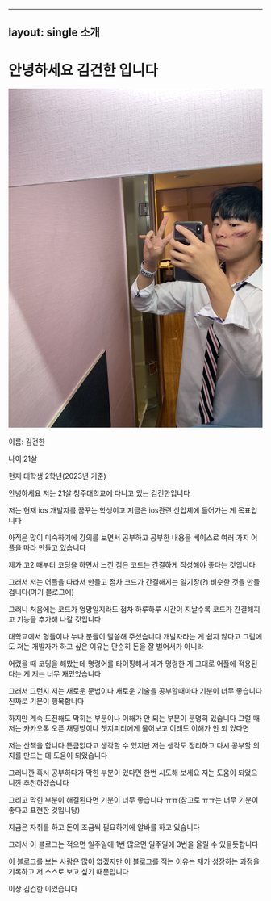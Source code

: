 ----
layout: single
소개
----

# 안녕하세요 김건한 입니다
![IMG_2183](../images/2023-05-01-first/IMG_2183.jpeg)

이름: 김건한

나이 21살

현재 대학생 2학년(2023년 기준)

안녕하세요 저는 21살 청주대학교에 다니고 있는 김건한입니다

저는 현재 ios 개발자를 꿈꾸는 학생이고 지금은 ios관련 산업체에 들어가는 게 목표입니다

아직은 많이 미숙하기에 강의를 보면서 공부하고 공부한 내용을 베이스로 여러 가지 어플을 따라 만들고 있습니다

제가 고2 때부터 코딩을 하면서 느낀 점은 코드는 간결하게 작성해야 좋다는 것입니다

그래서 저는 어플을 따라서 만들고 점차 코드가 간결해지는 일기장(?) 비슷한 것을 만들 겁니다(여기 블로그에)

그러니 처음에는 코드가 엉망일지라도 점차 하루하루 시간이 지날수록 코드가 간결해지고 기능을 추가해 나갈 것입니다

대학교에서 형들이나 누나 분들이 말씀해 주셨습니다 개발자라는 게 쉽지 않다고 그럼에도 저는 개발자가 하고 싶은 이유는 단순히 돈을 잘 벌어서가 아니라 

어렸을 때 코딩을 해봤는데 명령어를 타이핑해서 제가 명령한 게 그대로 어플에 적용된다는 게 저는 너무 재밌었습니다

그래서 그런지 저는 새로운 문법이나 새로운 기술을 공부할때마다 기분이 너무 좋습니다 진짜로 기분이 행복합니다

하지만 계속 도전해도 막히는 부분이나 이해가 안 되는 부분이 분명히 있습니다 그럴 때 저는 카카오톡 오픈 채팅방이나 챗지피티에게 물어보고 이래도 이해가 안 되 었다면

저는 산책을 합니다 뜬금없다고 생각할 수 있지만 저는 생각도 정리하고 다시 공부할 의지를 만드는 데 도움이 되었습니다

그러니깐 혹시 공부하다가 막힌 부분이 있다면 한번 시도해 보세요 저는 도움이 되었으니깐 추천하겠습니다

그리고 막힌 부분이 해결된다면 기분이 너무 좋습니다 ㅠㅠ(참고로 ㅠㅠ는 너무 기분이 좋다고 표현한 것입니당)

지금은 자취를 하고 돈이 조금씩 필요하기에 알바를 하고 있습니다

그래서 이 블로그는 적으면 일주일에 1번 많으면 일주일에 3번을 올릴 수 있을듯합니다 

이 블로그를 보는 사람은 많이 없겠지만 이 블로그를 적는 이유는 제가 성장하는 과정을 기록하고 저 스스로 보고 싶기 때문입니다

이상 김건한 이었습니다





